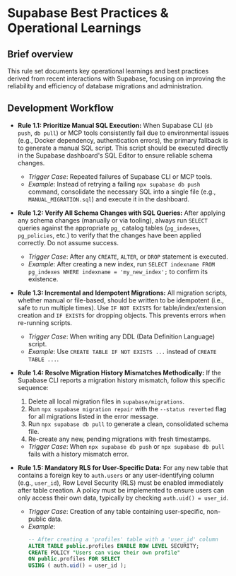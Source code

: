 # Supabase Best Practices & Operational Learnings

## Brief overview
This rule set documents key operational learnings and best practices derived from recent interactions with Supabase, focusing on improving the reliability and efficiency of database migrations and administration.

## Development Workflow

- **Rule 1.1: Prioritize Manual SQL Execution:** When Supabase CLI (`db push`, `db pull`) or MCP tools consistently fail due to environmental issues (e.g., Docker dependency, authentication errors), the primary fallback is to generate a manual SQL script. This script should be executed directly in the Supabase dashboard's SQL Editor to ensure reliable schema changes.

  - _Trigger Case_: Repeated failures of Supabase CLI or MCP tools.
  - _Example_: Instead of retrying a failing `npx supabase db push` command, consolidate the necessary SQL into a single file (e.g., `MANUAL_MIGRATION.sql`) and execute it in the dashboard.

- **Rule 1.2: Verify All Schema Changes with SQL Queries:** After applying any schema changes (manually or via tooling), always run `SELECT` queries against the appropriate `pg_` catalog tables (`pg_indexes`, `pg_policies`, etc.) to verify that the changes have been applied correctly. Do not assume success.

  - _Trigger Case_: After any `CREATE`, `ALTER`, or `DROP` statement is executed.
  - _Example_: After creating a new index, run `SELECT indexname FROM pg_indexes WHERE indexname = 'my_new_index';` to confirm its existence.

- **Rule 1.3: Incremental and Idempotent Migrations:** All migration scripts, whether manual or file-based, should be written to be idempotent (i.e., safe to run multiple times). Use `IF NOT EXISTS` for table/index/extension creation and `IF EXISTS` for dropping objects. This prevents errors when re-running scripts.

  - _Trigger Case_: When writing any DDL (Data Definition Language) script.
  - _Example_: Use `CREATE TABLE IF NOT EXISTS ...` instead of `CREATE TABLE ...`.

- **Rule 1.4: Resolve Migration History Mismatches Methodically:** If the Supabase CLI reports a migration history mismatch, follow this specific sequence:
  1.  Delete all local migration files in `supabase/migrations`.
  2.  Run `npx supabase migration repair` with the `--status reverted` flag for all migrations listed in the error message.
  3.  Run `npx supabase db pull` to generate a clean, consolidated schema file.
  4.  Re-create any new, pending migrations with fresh timestamps.

  - _Trigger Case_: When `npx supabase db push` or `npx supabase db pull` fails with a history mismatch error.

- **Rule 1.5: Mandatory RLS for User-Specific Data:** For any new table that contains a foreign key to `auth.users` or any user-identifying column (e.g., `user_id`), Row Level Security (RLS) must be enabled immediately after table creation. A policy must be implemented to ensure users can only access their own data, typically by checking `auth.uid() = user_id`.

  - _Trigger Case_: Creation of any table containing user-specific, non-public data.
  - _Example_:
    ```sql
    -- After creating a 'profiles' table with a 'user_id' column
    ALTER TABLE public.profiles ENABLE ROW LEVEL SECURITY;
    CREATE POLICY "Users can view their own profile"
    ON public.profiles FOR SELECT
    USING ( auth.uid() = user_id );
